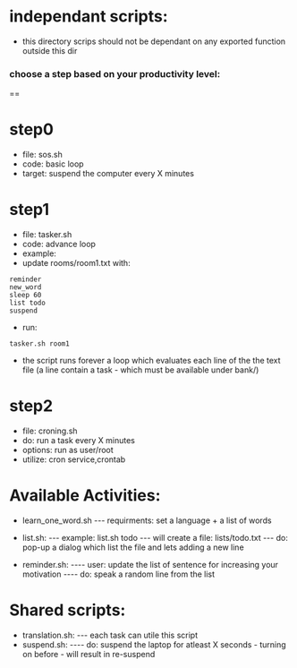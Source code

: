 independant scripts:
==
- this directory scrips should not be dependant on any exported function outside this dir

### choose a step based on your productivity level:
==

step0
==
- file: sos.sh
- code: basic loop
- target: suspend the computer every X minutes

step1
==
- file: tasker.sh
- code: advance loop
- example:
- update rooms/room1.txt with: 
```
reminder
new_word
sleep 60
list todo
suspend
```
- run: 
```
tasker.sh room1
```
- the script runs forever a loop which evaluates each line of the the text file (a line contain a task - which must be available under bank/)


step2
==
- file: croning.sh
- do: run a task every X minutes
- options: run as user/root
- utilize: cron service,crontab


Available Activities: 
==
- learn_one_word.sh
--- requirments: set a language + a list of words 

- list.sh: 
--- example: list.sh todo
--- will create a file: lists/todo.txt
--- do: pop-up a dialog which list the file and lets adding a new line

- reminder.sh: 
---- user: update the list of sentence for increasing your motivation
---- do:   speak a random line from the list

Shared scripts:
==
- translation.sh:
--- each task can utile this script
- suspend.sh: 
---- do: suspend the laptop for atleast X seconds - turning on before - will result in re-suspend


